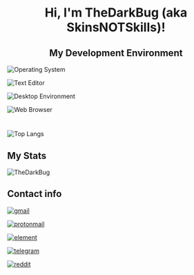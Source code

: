# <center>Hi, I'm TheDarkBug (aka SkinsNOTSkills)!</center>

## <center>My Development Environment</center>

<p align="center">

![Operating System](https://img.shields.io/static/v1?label=OS&message=Arch%20Linux/%28sadly%29%20%20Windows%20%2010&color=blue&?style=flat&logo=linux)

![Text Editor](https://img.shields.io/static/v1?label=Text%20Editor&message=VScode/VIM&color=green&?style=flat&logo=vim)

![Desktop Environment](https://img.shields.io/static/v1?label=DE&message=Gnome/KDE&color=gray&?style=flat&logo=x.org)

![Web Browser](https://img.shields.io/static/v1?label=Browser&message=Firefox&color=orange&?style=flat&logo=internetexplorer)


<!--
TODO:
pc specs/laptop, keyboard
-->

</p>

#

![Top Langs](https://github-readme-stats.vercel.app/api/top-langs/?username=TheDarkBug&exclude_repo=DotFiles&langs_count=80&layout=default&theme=dark)

<!-- ## Known libraries
[raylib](https://www.raylib.com/)\
[processing (python)](https://processing.org/) -->

## My Stats

![TheDarkBug](https://github-readme-stats.vercel.app/api?username=TheDarkBug&show_icons=true&count_private=true&locale=en&include_all_commits=true&theme=dark)

<!-- [![Readme Card](https://github-readme-stats.vercel.app/api/pin/?username=thedarkbug&repo=uwufetch)](https://github.com/TheDarkBug/uwufetch) -->

<!-- ![Wakatime stats](https://github-readme-stats.vercel.app/api/wakatime?username=TheDarkBug&layout=compact) -->

## Contact info

[![gmail](https://img.shields.io/static/v1?label=&message=adrianoliviero23@gmail.com&color=orange&style=for-the-badge&logo=gmail)](adrianoliviero23@gmail.com)

[![protonmail](https://img.shields.io/static/v1?label=&message=adrianoliviero23@protonmail.com&color=9cf&style=for-the-badge&logo=protonmail)](adrianoliviero23@protonmail.com)

[![element](https://img.shields.io/static/v1?label=&message=SkinsNOTSkills&color=9cf&style=for-the-badge&logo=element)](https://element.io/matrix-services?utm_source=element-web&utm_medium=web)

[![telegram](https://img.shields.io/static/v1?label=&message=@TheDarkBug&color=9cf&style=for-the-badge&logo=telegram)](https://t.me/TheDarkBug)

[![reddit](https://img.shields.io/static/v1?label=&message=u/TheDarkBug&color=yellow&style=for-the-badge&logo=reddit)](https://reddit.com/u/TheDarkBug)




